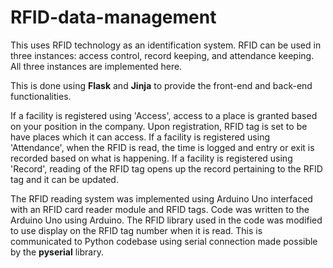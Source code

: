 # RFID-data-management

This uses RFID technology as an identification system. RFID can be used in three instances: access control, record keeping, and attendance keeping. 
All three instances are implemented here.

This is done using **Flask** and **Jinja** to provide the front-end and back-end functionalities.

If a facility is registered using 'Access', access to a place is granted based on your position in the company. Upon registration, RFID tag is set to be have places which it can access.
If a facility is registered using 'Attendance', when the RFID is read, the time is logged and entry or exit is recorded based on what is happening.
If a facility is registered using 'Record', reading of the RFID tag opens up the record pertaining to the RFID tag and it can be updated.

The RFID reading system was implemented using Arduino Uno interfaced with an RFID card reader module and RFID tags. Code was written to the Arduino Uno using Arduino. 
The RFID library used in the code was modified to use display on the RFID tag number when it is read. This is communicated to Python codebase using serial connection made possible by the **pyserial** library.
